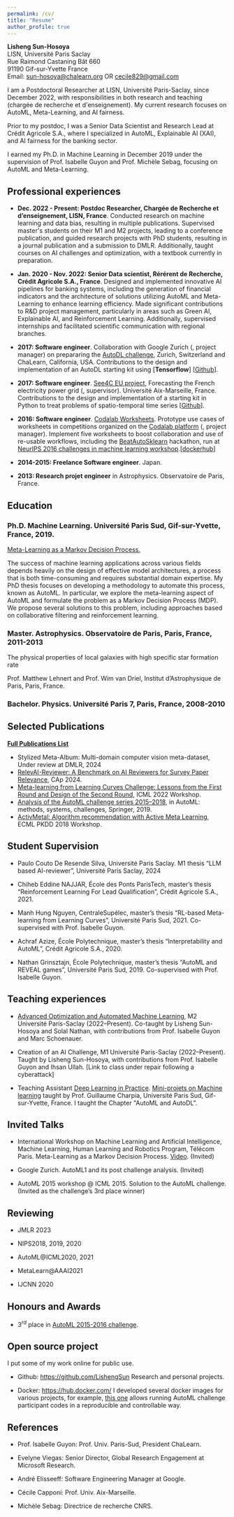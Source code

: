```yaml
---
permalink: /cv/
title: "Resume"
author_profile: true
---
```


**Lisheng Sun-Hosoya**\
LISN, Université Paris Saclay\
Rue Raimond Castaning Bât 660\
91190 Gif-sur-Yvette France\
Email: [sun-hosoya@chalearn.org](sun-hosoya@chalearn.org) OR [cecile829@gmail.com](cecile829@gmail.com) 

I am a Postdoctoral Researcher at LISN, Université Paris-Saclay, since December 2022, with responsibilities in both research and teaching (chargée de recherche et d'enseignement). My current research focuses on AutoML, Meta-Learning, and AI fairness.

Prior to my postdoc, I was a Senior Data Scientist and Research Lead at Crédit Agricole S.A., where I specialized in AutoML, Explainable AI (XAI), and AI fairness for the banking sector.

I earned my Ph.D. in Machine Learning in December 2019 under the supervision of Prof. Isabelle Guyon and Prof. Michèle Sebag, focusing on AutoML and Meta-Learning.

Professional experiences 
------------------------
-   **Dec. 2022 - Present: Postdoc Researcher, Chargée de Recherche et d’enseignement, LISN, France**.
Conducted research on machine learning and data bias, resulting in multiple publications. Supervised master's students on their M1 and M2 projects, leading to a conference publication, and guided research projects with PhD students, resulting in a journal publication and a submission to DMLR. Additionally, taught courses on AI challenges and optimization, with a textbook currently in preparation.

-   **Jan. 2020 - Nov. 2022: Senior Data scientist, Rérérent de Recherche, Crédit Agricole S.A., France**. Designed and implemented innovative AI pipelines for banking systems, including the generation of financial indicators and the architecture of solutions utilizing AutoML and Meta-Learning to enhance learning efficiency. Made significant contributions to R&D project management, particularly in areas such as Green AI, Explainable AI, and Reinforcement Learning. Additionally, supervised internships and facilitated scientific communication with regional branches.

-   **2017: Software engineer**. Collaboration with Google Zurich (,
    project manager) on prepararing the [AutoDL
    challenge](https://autodl.chalearn.org/), Zurich, Switzerland and
    ChaLearn, California, USA. Contributions to the design and
    implementation of an AutoDL starting kit using [**Tensorflow**]
    \[[Github](https://github.com/zhengying-liu/autodl_starting_kit_stable)\].

-   **2017: Software engineer**. [See4C EU
    project](https://euroalert.net/call/3683/horizon-prize-big-data-technologies),
    Forecasting the French electricity power grid (, supervisor).
    Université Aix-Marseille, France. Contributions to the design and
    implementation of a starting kit in Python to treat problems of
    spatio-temporal time series
    \[[Github](https://github.com/LishengSun/zSee4C_starting_kit_Lisheng)\].

-   **2016: Software engineer**. [Codalab
    Worksheets](https://worksheets.codalab.org). Prototype use cases of
    worksheets in competitions organized on the [Codalab
    platform](http://codalab.org) (, project manager). Implement five
    worksheets to boost collaboration and use of re-usable workflows,
    including the
    [BeatAutoSklearn](https://worksheets.codalab.org/worksheets/0x18a13ee4b0db4e098679f390bbd97fb2)
    hackathon, run at [NeurIPS 2016 challenges in machine learning
    workshop](http://ciml.chalearn.org/ciml2016).\[[dockerhub](https://cloud.docker.com/u/lisesun/repository/docker/lisesun/codalab_all_my_worksheets)\]

-   **2014-2015: Freelance Software engineer**. Japan.

-   **2013: Research projet engineer** in Astrophysics. Observatoire de
    Paris, France.

Education
---------

### Ph.D. Machine Learning. Université Paris Sud, Gif-sur-Yvette, France, 2019. 

[Meta-Learning as a Markov Decision Process.](https://hal.archives-ouvertes.fr/tel-02422144v2/document)

The success of machine learning applications across various fields depends heavily on the design of effective model architectures, a process that is both time-consuming and requires substantial domain expertise. My PhD thesis focuses on developing a methodology to automate this process, known as AutoML. In particular, we explore the meta-learning aspect of AutoML and formulate the problem as a Markov Decision Process (MDP). We propose several solutions to this problem, including approaches based on collaborative filtering and reinforcement learning.

### Master. Astrophysics. Observatoire de Paris, Paris, France, 2011-2013 

The physical properties of local galaxies with high specific star formation rate

Prof. Matthew Lehnert and Prof. Wim van Driel, Institut d’Astrophysique de Paris, Paris, France.

### Bachelor. Physics. Université Paris 7, Paris, France, 2008-2010 

Selected Publications 
------------
**[Full Publications List](https://scholar.google.com/citations?hl=en&user=_8h_NEcAAAAJ)**
-   Stylized Meta-Album: Multi-domain computer vision meta-dataset, Under review at DMLR, 2024
-   [RelevAI-Reviewer: A Benchmark on AI Reviewers for Survey Paper Relevance](https://arxiv.org/pdf/2406.10294), CAp 2024.
-   [Meta-learning from Learning Curves Challenge: Lessons from the First Round and Design of the Second Round](https://arxiv.org/abs/2208.02821), ICML 2022 Workshop.
-   [Analysis of the AutoML challenge series 2015–2018](https://library.oapen.org/bitstream/handle/20.500.12657/23012/1007149.pdf#page=180), in AutoML: methods, systems, challenges, Springer, 2019.
-   [ActivMetal: Algorithm recommendation with Active Meta Learning](https://hal.science/hal-01931262/document), ECML PKDD 2018 Workshop.


Student Supervision
-------------------
-   Paulo Couto De Resende Silva, Université Paris Saclay. M1 thesis
    “LLM based AI-reviewer”, Université Paris Saclay, 2024

-   Chiheb Eddine NAJJAR, École des Ponts ParisTech, master’s thesis
    “Reinforcement Learning For Lead Qualification”, Crédit Agricole
    S.A., 2021.

-   Manh Hung Nguyen, CentraleSupélec, master’s thesis “RL-based
    Meta-learning from Learning Curves”, Université Paris Sud, 2021.
    Co-supervised with Prof. Isabelle Guyon.

-   Achraf Azize, École Polytechnique, master’s thesis “Interpretability
    and AutoML”, Crédit Agricole S.A., 2020.

-   Nathan Grinsztajn, École Polytechnique, master’s thesis “AutoML and
    REVEAL games”, Université Paris Sud, 2019. Co-supervised with Prof.
    Isabelle Guyon.

Teaching experiences
--------------------

-   [Advanced Optimization and
    Automated Machine
    Learning](https://guyon.chalearn.org/teaching/m2-ai-opt-7), M2 Université Paris-Saclay (2022–Present). Co-taught by Lisheng Sun-Hosoya and Solal Nathan, with contributions from Prof. Isabelle Guyon and Marc Schoenauer.

-   Creation of an AI Challenge, M1 Université Paris-Saclay (2022–Present). Taught by Lisheng Sun-Hosoya, with contributions from Prof. Isabelle Guyon and Ihsan Ullah. [Link to class under repair following a cyberattack]

-   Teaching Assistant [Deep Learning in
    Practice](https://www.lri.fr/~gcharpia/deeppractice/). [Mini-projets
    on Machine learning](http://saclay.chalearn.org/) taught by Prof.
    Guillaume Charpia, Université Paris Sud, Gif-sur-Yvette, France. I
    taught the Chapter "AutoML and AutoDL".

Invited Talks
-------------

-   International Workshop on Machine Learning and Artificial
    Intelligence, Machine Learning, Human Learning and Robotics Program,
    Télécom Paris. Meta-Learning as a Markov Decision Process.
    [Video](https://www.youtube.com/watch?v=EP3Nt-q2h8Q). (Invited)

-   Google Zurich. AutoML1 and its post challenge analysis. (Invited)

-   AutoML 2015 workshop @ ICML 2015. Solution to the AutoML challenge.
    (Invited as the challenge’s 3rd place winner)

Reviewing
---------
-   JMLR 2023

-   NIPS2018, 2019, 2020

-   AutoML@ICML2020, 2021

-   MetaLearn@AAAI2021

-   IJCNN 2020


Honours and Awards
------------------

-   $3^{rd}$ place in [AutoML 2015-2016
    challenge](http://automl.chalearn.org/).

Open source project
-------------------

I put some of my work online for public use.

-   Github: <https://github.com/LishengSun>
    Research and personal projects.

-   Docker: <https://hub.docker.com/>
    I developed several docker images for various projects, for example,
    [this one](https://hub.docker.com/r/lisesun/codalab_automl2016/)
    allows running AutoML challenge participant codes in a reproducible
    and controllable way.

References
-------------------

-   Prof. Isabelle Guyon: Prof. Univ. Paris-Sud, President ChaLearn.

-   Evelyne Viegas: Senior Director, Global Research Engagement at Microsoft
    Research.

-   André Elisseeff: Software Engineering Manager at Google.

-   Cécile Capponi: Prof. Univ. Aix-Marseille.

-   Michèle Sebag: Directrice de recherche CNRS.


